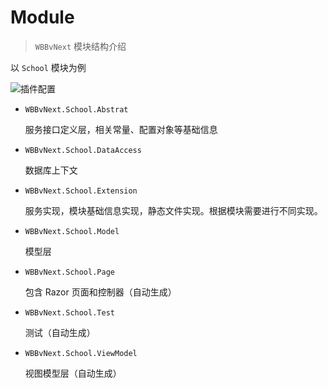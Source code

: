 # Module

> `WBBvNext` 模块结构介绍

以 `School` 模块为例

![插件配置](/images/school_module_pro.PNG)

- `WBBvNext.School.Abstrat`

    服务接口定义层，相关常量、配置对象等基础信息

- `WBBvNext.School.DataAccess`

    数据库上下文

- `WBBvNext.School.Extension`

    服务实现，模块基础信息实现，静态文件实现。根据模块需要进行不同实现。

- `WBBvNext.School.Model`

    模型层

- `WBBvNext.School.Page`

    包含 Razor 页面和控制器（自动生成）

- `WBBvNext.School.Test`

    测试（自动生成）

- `WBBvNext.School.ViewModel`

    视图模型层（自动生成）
